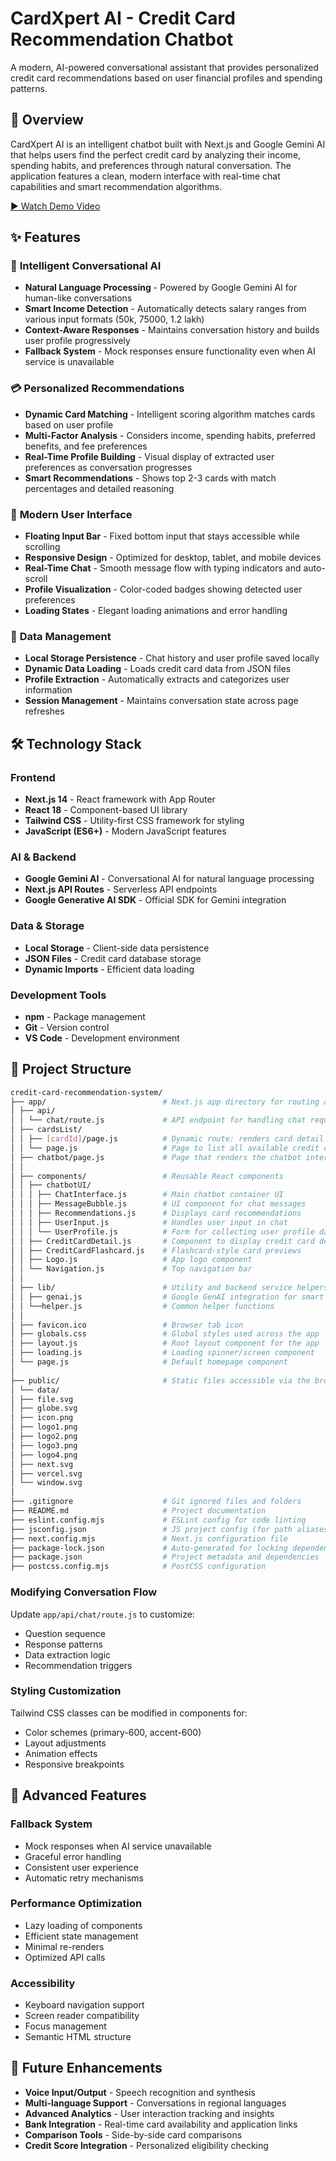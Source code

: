 # CardXpert AI - Credit Card Recommendation Chatbot

A modern, AI-powered conversational assistant that provides personalized credit card recommendations based on user financial profiles and spending patterns.

## 🎯 Overview

CardXpert AI is an intelligent chatbot built with Next.js and Google Gemini AI that helps users find the perfect credit card by analyzing their income, spending habits, and preferences through natural conversation. The application features a clean, modern interface with real-time chat capabilities and smart recommendation algorithms.

[▶️ Watch Demo Video](https://drive.google.com/uc?export=download&id=1r_xslYHw_gbQ31ioz4TrwdgpBU_bxaeN)

## ✨ Features

### 🤖 **Intelligent Conversational AI**
- **Natural Language Processing** - Powered by Google Gemini AI for human-like conversations
- **Smart Income Detection** - Automatically detects salary ranges from various input formats (50k, 75000, 1.2 lakh)
- **Context-Aware Responses** - Maintains conversation history and builds user profile progressively
- **Fallback System** - Mock responses ensure functionality even when AI service is unavailable

### 💳 **Personalized Recommendations**
- **Dynamic Card Matching** - Intelligent scoring algorithm matches cards based on user profile
- **Multi-Factor Analysis** - Considers income, spending habits, preferred benefits, and fee preferences
- **Real-Time Profile Building** - Visual display of extracted user preferences as conversation progresses
- **Smart Recommendations** - Shows top 2-3 cards with match percentages and detailed reasoning

### 🎨 **Modern User Interface**
- **Floating Input Bar** - Fixed bottom input that stays accessible while scrolling
- **Responsive Design** - Optimized for desktop, tablet, and mobile devices
- **Real-Time Chat** - Smooth message flow with typing indicators and auto-scroll
- **Profile Visualization** - Color-coded badges showing detected user preferences
- **Loading States** - Elegant loading animations and error handling

### 💾 **Data Management**
- **Local Storage Persistence** - Chat history and user profile saved locally
- **Dynamic Data Loading** - Loads credit card data from JSON files
- **Profile Extraction** - Automatically extracts and categorizes user information
- **Session Management** - Maintains conversation state across page refreshes

## 🛠️ Technology Stack

### **Frontend**
- **Next.js 14** - React framework with App Router
- **React 18** - Component-based UI library
- **Tailwind CSS** - Utility-first CSS framework for styling
- **JavaScript (ES6+)** - Modern JavaScript features

### **AI & Backend**
- **Google Gemini AI** - Conversational AI for natural language processing
- **Next.js API Routes** - Serverless API endpoints
- **Google Generative AI SDK** - Official SDK for Gemini integration

### **Data & Storage**
- **Local Storage** - Client-side data persistence
- **JSON Files** - Credit card database storage
- **Dynamic Imports** - Efficient data loading

### **Development Tools**
- **npm** - Package management
- **Git** - Version control
- **VS Code** - Development environment

## 📁 Project Structure


```bash
credit-card-recommendation-system/
├── app/                          # Next.js app directory for routing and API
│ ├── api/
│ │ └── chat/route.js             # API endpoint for handling chat requests
│ ├── cardsList/
│ │ ├── [cardId]/page.js          # Dynamic route: renders card detail by ID
│ │ └── page.js                   # Page to list all available credit cards
│ ├── chatbot/page.js             # Page that renders the chatbot interface
│ │
│ ├── components/                 # Reusable React components
│ │ ├── chatbotUI/
│ │ │ ├── ChatInterface.js        # Main chatbot container UI
│ │ │ ├── MessageBubble.js        # UI component for chat messages
│ │ │ ├── Recommendations.js      # Displays card recommendations
│ │ │ ├── UserInput.js            # Handles user input in chat
│ │ │ └── UserProfile.js          # Form for collecting user profile data
│ │ ├── CreditCardDetail.js       # Component to display credit card details
│ │ ├── CreditCardFlashcard.js    # Flashcard-style card previews
│ │ ├── Logo.js                   # App logo component
│ │ └── Navigation.js             # Top navigation bar
│ │
│ ├── lib/                        # Utility and backend service helpers
│ │ ├── genai.js                  # Google GenAI integration for smart replies
│ │ └──helper.js                  # Common helper functions
│ │
│ ├── favicon.ico                 # Browser tab icon
│ ├── globals.css                 # Global styles used across the app
│ ├── layout.js                   # Root layout component for the app
│ ├── loading.js                  # Loading spinner/screen component
│ └── page.js                     # Default homepage component
│
├── public/                       # Static files accessible via the browser
│ └── data/
│ ├── file.svg
│ ├── globe.svg
│ ├── icon.png
│ ├── logo1.png
│ ├── logo2.png
│ ├── logo3.png
│ ├── logo4.png
│ ├── next.svg
│ ├── vercel.svg
│ └── window.svg 
│
├── .gitignore                    # Git ignored files and folders
├── README.md                     # Project documentation
├── eslint.config.mjs             # ESLint config for code linting
├── jsconfig.json                 # JS project config (for path aliases, etc.)
├── next.config.mjs               # Next.js configuration file
├── package-lock.json             # Auto-generated for locking dependency versions
├── package.json                  # Project metadata and dependencies
├── postcss.config.mjs            # PostCSS configuration
```

### **Modifying Conversation Flow**
Update `app/api/chat/route.js` to customize:
- Question sequence
- Response patterns
- Data extraction logic
- Recommendation triggers

### **Styling Customization**
Tailwind CSS classes can be modified in components for:
- Color schemes (primary-600, accent-600)
- Layout adjustments
- Animation effects
- Responsive breakpoints

## 🌟 Advanced Features

### **Fallback System**
- Mock responses when AI service unavailable
- Graceful error handling
- Consistent user experience
- Automatic retry mechanisms

### **Performance Optimization**
- Lazy loading of components
- Efficient state management
- Minimal re-renders
- Optimized API calls

### **Accessibility**
- Keyboard navigation support
- Screen reader compatibility
- Focus management
- Semantic HTML structure

## 🔮 Future Enhancements

- **Voice Input/Output** - Speech recognition and synthesis
- **Multi-language Support** - Conversations in regional languages
- **Advanced Analytics** - User interaction tracking and insights
- **Bank Integration** - Real-time card availability and application links
- **Comparison Tools** - Side-by-side card comparisons
- **Credit Score Integration** - Personalized eligibility checking



